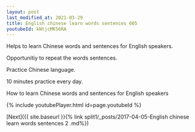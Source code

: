 ```yaml
---
layout: post
last_modified_at: 2021-03-29
title: English chinese learn words sentences 605 
youtubeId: kNtjcMK56RA
---
```

 
 
Helps to learn Chinese words and sentences for English speakers.

Opportunitiy to repeat the words sentences. 

Practice Chinese language. 
 
10 minutes practice every day. 
 
How to learn Chinese words and sentences for English speakers 
 
{% include youtubePlayer.html id=page.youtubeId %}
 
 
[Next]({{ site.baseurl }}{% link  split1/_posts/2017-04-05-English chinese learn words sentences 2 .md%})
 

